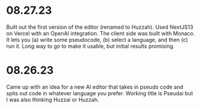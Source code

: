 # 08.27.23

Built out the first version of the editor (renamed to Huzzah). Used NextJS13 on Vercel with an OpenAI integration.
The client side was built with Monaco.
It lets you (a) write some pseudocode, (b) select a language, and then (c) run it.
Long way to go to make it usable, but initial results promising.

# 08.26.23

Came up with an idea for a new AI editor that takes in pseudo code and spits out code in whatever language you prefer.
Working title is Pseudai but I was also thinking Huzzai or Huzzah.
